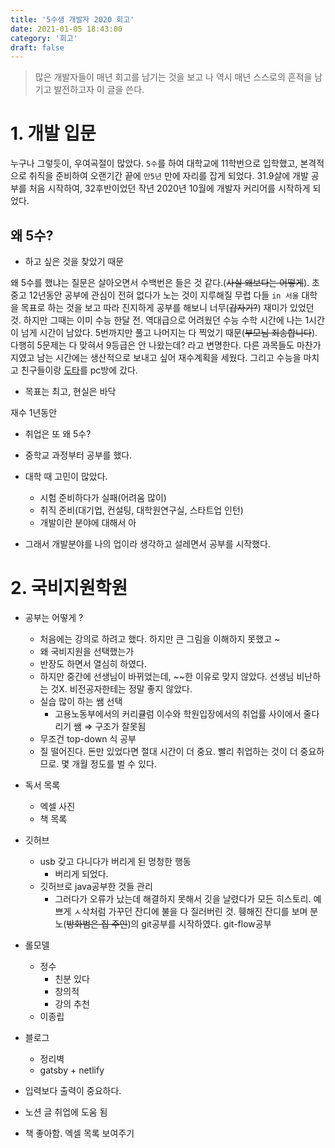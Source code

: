 ```yaml
---
title: '5수생 개발자 2020 회고'
date: 2021-01-05 18:43:00
category: '회고'
draft: false
---
```


> 많은 개발자들이 매년 회고를 남기는 것을 보고 나 역시 매년 스스로의 흔적을 남기고 발전하고자 이 글을 쓴다.

# 1. 개발 입문

누구나 그렇듯이, 우여곡절이 많았다. `5수`를 하여 대학교에 11학번으로 입학했고, 본격적으로 취직을 준비하여 오랜기간 끝에 `만5년` 만에 자리를 잡게 되었다. 31.9살에 개발 공부를 처음 시작하여, 32후반이었던 작년 2020년 10월에 개발자 커리어를 시작하게 되었다.

## 왜 5수?

- 하고 싶은 것을 찾았기 때문

왜 5수를 했냐는 질문은 살아오면서 수백번은 들은 것 같다.(~~사실 왜보다는 어떻게~~). 초중고 12년동안 공부에 관심이 전혀 없다가 노는 것이 지루해질 무렵 다들 `in 서울` 대학을 목표로 하는 것을 보고 따라 진지하게 공부를 해보니 너무(~~갑자기?~~) 재미가 있었던 것. 하지만 그때는 이미 수능 한달 전. 역대급으로 어려웠던 수능 수학 시간에 나는 1시간이 넘게 시간이 남았다. 5번까지만 풀고 나머지는 다 찍었기 때문(~~부모님 죄송합니다~~). 다행히 5문제는 다 맞혀서 9등급은 안 나왔는데? 라고 변명한다. 다른 과목들도 마찬가지였고 남는 시간에는 생산적으로 보내고 싶어 재수계획을 세웠다. 그리고 수능을 마치고 친구들이랑 [도타](https://namu.wiki/w/%EB%94%94%ED%8E%9C%EC%8A%A4%20%EC%98%A4%EB%B8%8C%20%EB%94%94%20%EC%97%90%EC%9D%B8%EC%85%98%ED%8A%B8)를 pc방에 갔다.

- 목표는 최고, 현실은 바닥

재수 1년동안

- 취업은 또 왜 5수?

- 중학교 과정부터 공부를 했다.
- 대학 때 고민이 많았다.

  - 시험 준비하다가 실패(어려움 많이)
  - 취직 준비(대기업, 컨설팅, 대학원연구실, 스타트업 인턴)
  - 개발이란 분야에 대해서 아

- 그래서 개발분야를 나의 업이라 생각하고 설레면서 공부를 시작했다.

# 2. 국비지원학원

- 공부는 어떻게 ?

  - 처음에는 강의로 하려고 했다. 하지만 큰 그림을 이해하지 못했고 ~
  - 왜 국비지원을 선택했는가
  - 반장도 하면서 열심히 하였다.
  - 하지만 중간에 선생님이 바뀌었는데, ~~한 이유로 맞지 않았다. 선생님 비난하는 것X. 비전공자한테는 정말 좋지 않았다.
  - 실습 많이 하는 쌤 선택
    - 고용노동부에서의 커리큘럼 이수와 학원입장에서의 취업률 사이에서 줄다리기 쌤 ⇒ 구조가 잘못됨
  - 무조건 top-down 식 공부
  - 질 떨어진다. 돈만 있었다면 절대 시간이 더 중요. 빨리 취업하는 것이 더 중요하므로. 몇 개월 정도를 벌 수 있다.

- 독서 목록

  - 엑셀 사진
  - 책 목록

- 깃허브

  - usb 갖고 다니다가 버리게 된 멍청한 행동
    - 버리게 되었다.
  - 깃허브로 java공부한 것들 관리
    - 그러다가 오류가 났는데 해결하지 못해서 깃을 날렸다가 모든 히스토리. 예쁘게 ㅅ삭처럼 가꾸던 잔디에 불을 다 질러버린 것. 휑해진 잔디를 보며 분노(~~방화범은 집 주인~~)의 git공부를 시작하였다. git-flow공부

- 롤모델

  - 정수
    - 친분 있다
    - 창의적
    - 강의 추천
  - 이종립

- 블로그

  - 정리벽
  - gatsby + netlify

- 입력보다 출력이 중요하다.
- 노션 글 취업에 도움 됨
- 책 좋아함. 엑셀 목록 보여주기
